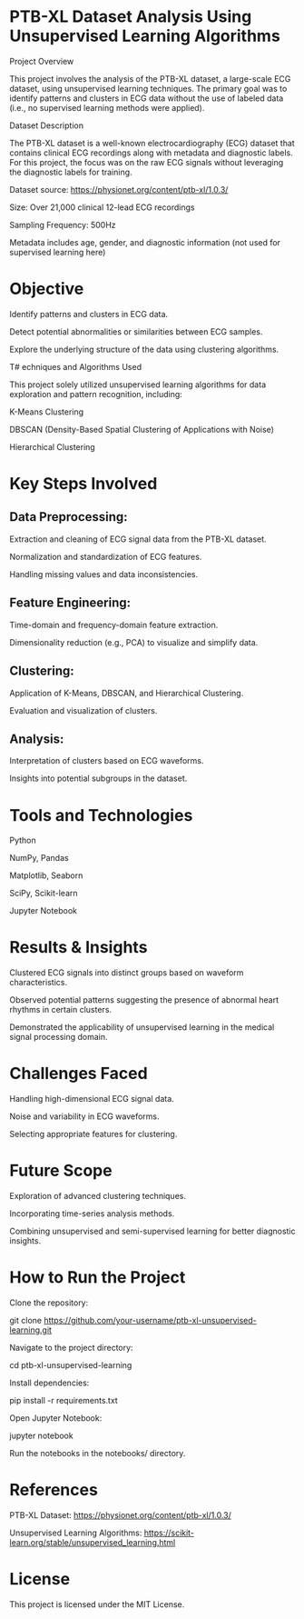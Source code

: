 # PTB-XL Dataset Analysis Using Unsupervised Learning Algorithms

Project Overview

This project involves the analysis of the PTB-XL dataset, a large-scale ECG dataset, using unsupervised learning techniques. The primary goal was to identify patterns and clusters in ECG data without the use of labeled data (i.e., no supervised learning methods were applied).

Dataset Description

The PTB-XL dataset is a well-known electrocardiography (ECG) dataset that contains clinical ECG recordings along with metadata and diagnostic labels. For this project, the focus was on the raw ECG signals without leveraging the diagnostic labels for training.

Dataset source: https://physionet.org/content/ptb-xl/1.0.3/

Size: Over 21,000 clinical 12-lead ECG recordings

Sampling Frequency: 500Hz

Metadata includes age, gender, and diagnostic information (not used for supervised learning here)

# Objective

Identify patterns and clusters in ECG data.

Detect potential abnormalities or similarities between ECG samples.

Explore the underlying structure of the data using clustering algorithms.

T# echniques and Algorithms Used

This project solely utilized unsupervised learning algorithms for data exploration and pattern recognition, including:

K-Means Clustering

DBSCAN (Density-Based Spatial Clustering of Applications with Noise)

Hierarchical Clustering

# Key Steps Involved

## Data Preprocessing:

Extraction and cleaning of ECG signal data from the PTB-XL dataset.

Normalization and standardization of ECG features.

Handling missing values and data inconsistencies.

## Feature Engineering:

Time-domain and frequency-domain feature extraction.

Dimensionality reduction (e.g., PCA) to visualize and simplify data.

## Clustering:

Application of K-Means, DBSCAN, and Hierarchical Clustering.

Evaluation and visualization of clusters.

## Analysis:

Interpretation of clusters based on ECG waveforms.

Insights into potential subgroups in the dataset.

# Tools and Technologies

Python

NumPy, Pandas

Matplotlib, Seaborn

SciPy, Scikit-learn

Jupyter Notebook

# Results & Insights

Clustered ECG signals into distinct groups based on waveform characteristics.

Observed potential patterns suggesting the presence of abnormal heart rhythms in certain clusters.

Demonstrated the applicability of unsupervised learning in the medical signal processing domain.

# Challenges Faced

Handling high-dimensional ECG signal data.

Noise and variability in ECG waveforms.

Selecting appropriate features for clustering.

# Future Scope

Exploration of advanced clustering techniques.

Incorporating time-series analysis methods.

Combining unsupervised and semi-supervised learning for better diagnostic insights.


# How to Run the Project

Clone the repository:

git clone https://github.com/your-username/ptb-xl-unsupervised-learning.git

Navigate to the project directory:

cd ptb-xl-unsupervised-learning

Install dependencies:

pip install -r requirements.txt

Open Jupyter Notebook:

jupyter notebook

Run the notebooks in the notebooks/ directory.

# References

PTB-XL Dataset: https://physionet.org/content/ptb-xl/1.0.3/

Unsupervised Learning Algorithms: https://scikit-learn.org/stable/unsupervised_learning.html

# License

This project is licensed under the MIT License.

